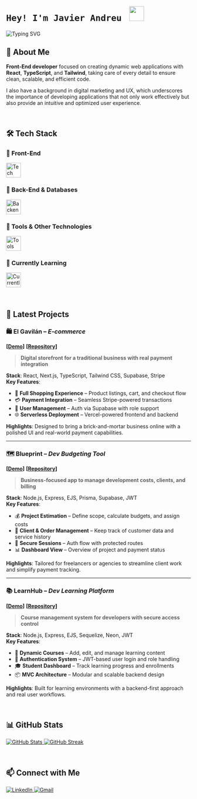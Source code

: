 <div align="left">
  <h1><code color='green'>Hey! I'm Javier Andreu </code> <img src="https://raw.githubusercontent.com/innng/innng/master/assets/kyubey.gif" height="40" /> </h1>
 <p>
     <img src="https://readme-typing-svg.demolab.com?font=Kode+Mono&weight=500&size=25&duration=7000&pause=2000&color=8734F7&width=850&height=40&lines=Front-End+Developer+%7C+React+%7C+TypeScript+%7C+Tailwind" alt="Typing SVG" />
 </p>
</div>

## 👾 About Me

**Front-End developer** focused on creating dynamic web applications with **React**, **TypeScript**, and **Tailwind**, taking care of every detail to ensure clean, scalable, and efficient code.

I also have a background in digital marketing and UX, which underscores the importance of developing applications that not only work effectively but also provide an intuitive and optimized user experience.

<br>

## 🛠️ Tech Stack

### 🔹 Front-End
<p align="left">
  <img src="https://skillicons.dev/icons?i=html,css,js,ts,react,vite,next,tailwind,bootstrap&theme=dark" height="40px" alt="Tech Stack" />
</p>

### 🔹 Back-End & Databases
<p align="left">
  <img src="https://skillicons.dev/icons?i=nodejs,express,mysql,postgresql,prisma,sequelize,supabase,firebase&theme=dark" height="40px" alt="Backend Stack" />
</p>

### 🔹 Tools & Other Technologies
<p align="left">
  <img src="https://skillicons.dev/icons?i=git,github,wordpress,photoshop&theme=dark" height="40px" alt="Tools" />
</p>

### 🔹 Currently Learning
<p align="left">
  <img src="https://skillicons.dev/icons?i=jest,mongodb,astro,figma&theme=dark" height="40px" alt="Currently Learning" />
</p>

<br>

## 📌 Latest Projects

### 🛍️ El Gavilán – *E-commerce*  
**[[Demo](https://gavilan-shop.vercel.app)]**  **[[Repository](https://github.com/dracudev/gavilan-shop)]**  
> **Digital storefront for a traditional business with real payment integration**

**Stack**: React, Next.js, TypeScript, Tailwind CSS, Supabase, Stripe  
**Key Features**:  
- 🛒 **Full Shopping Experience** – Product listings, cart, and checkout flow  
- 💳 **Payment Integration** – Seamless Stripe-powered transactions  
- 🔐 **User Management** – Auth via Supabase with role support  
- 🌐 **Serverless Deployment** – Vercel-powered frontend and backend  

**Highlights**: Designed to bring a brick-and-mortar business online with a polished UI and real-world payment capabilities.

---

### 🗺️ Blueprint – *Dev Budgeting Tool*  
**[[Demo](https://dracudev-blueprint-app.vercel.app)]**  **[[Repository](https://github.com/dracudev/blueprint-app)]**  
> **Business-focused app to manage development costs, clients, and billing**

**Stack**: Node.js, Express, EJS, Prisma, Supabase, JWT  
**Key Features**:  
- 💰 **Project Estimation** – Define scope, calculate budgets, and assign costs  
- 👤 **Client & Order Management** – Keep track of customer data and service history  
- 🔐 **Secure Sessions** – Auth flow with protected routes  
- 📊 **Dashboard View** – Overview of project and payment status  

**Highlights**: Tailored for freelancers or agencies to streamline client work and simplify payment tracking.

---

### 📚 LearnHub – *Dev Learning Platform*  
**[[Demo](https://dracudev-learnhub-app.vercel.app)]**  **[[Repository](https://github.com/dracudev/learnhub-app)]**  
> **Course management system for developers with secure access control**

**Stack**: Node.js, Express, EJS, Sequelize, Neon, JWT  
**Key Features**:  
- 🧠 **Dynamic Courses** – Add, edit, and manage learning content  
- 🔐 **Authentication System** – JWT-based user login and role handling  
- 🎓 **Student Dashboard** – Track learning progress and enrollments  
- 📦 **MVC Architecture** – Modular and scalable backend design  

**Highlights**: Built for learning environments with a backend-first approach and real user workflows.


<br>

## 📊 GitHub Stats

<p align="left">
  <a href="https://github.com/dracudev">
    <img src="https://github-readme-stats.vercel.app/api?username=dracudev&show_icons=true&theme=tokyonight" alt="GitHub Stats" />
  </a>
  <a href="https://github.com/DenverCoder1/github-readme-streak-stats">
    <img src="https://streak-stats.demolab.com?user=dracudev&theme=tokyonight" alt="GitHub Streak" />
  </a>
</p>

<br>

## 📫 Connect with Me
<p align="left">
  <a href="https://www.linkedin.com/in/javier-andreu-peralta" target="_blank">
    <img src="https://img.shields.io/badge/LinkedIn-0077B5?style=for-the-badge&logo=linkedin&logoColor=white" alt="LinkedIn" />
  </a>
  <a href="mailto:andreujavier99@gmail.com" target="_blank">
    <img src="https://img.shields.io/badge/Gmail-D14836?style=for-the-badge&logo=gmail&logoColor=white" alt="Gmail" />
  </a>
</p>
